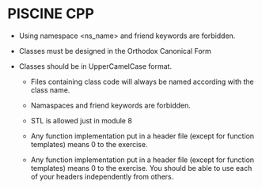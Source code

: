 # PISCINE CPP

* Using namespace <ns_name> and
friend keywords are forbidden.  
* Classes must be designed in the Orthodox
Canonical Form

* Classes should be in UpperCamelCase format.
    * Files containing class code will always be named according with the class name.
    * Namaspaces and friend keywords are forbidden.
    * STL is allowed just in module 8
    * Any function implementation put in a header file (except for function templates)
means 0 to the exercise.

    * Any function implementation put in a header file (except for function templates)
means 0 to the exercise.
    You should be able to use each of your headers independently from others.